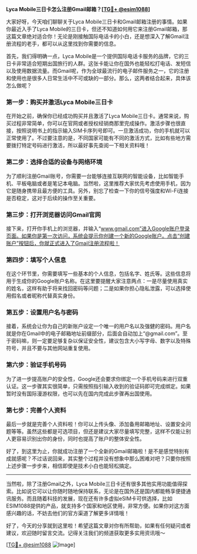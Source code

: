 **Lyca Mobile三日卡怎么注册Gmail邮箱？[[TG💪+ @esim1088](https://t.me/s/esim1088)]**

大家好呀，今天咱们聊聊关于Lyca Mobile三日卡和Gmail邮箱注册的事情。如果你最近入手了Lyca Mobile的三日卡，但还不知道如何用它来注册Gmail邮箱，那这篇文章绝对适合你！无论是刚接触国际电话卡的小白，还是想深入了解Gmail注册流程的老手，都可以从这里找到你需要的信息。

首先，我们得明确一点，Lyca Mobile是一个提供国际电话卡服务的品牌，它的三日卡非常适合短期出国旅行的人群。这张卡能让你在国外也能轻松打电话、发短信以及使用数据流量。而Gmail呢，作为全球最流行的电子邮件服务之一，它的注册和使用也是很多人日常生活中不可或缺的一部分。那么，这两者结合起来，具体该怎么做呢？

### **第一步：购买并激活Lyca Mobile三日卡**

在开始之前，确保你已经成功购买并且激活了Lyca Mobile三日卡。通常来说，购买过程非常简单，你可以在官网或者授权经销商那里完成操作。激活步骤也很直接，按照说明书上的指示输入SIM卡序列号即可。一旦激活成功，你的手机就可以正常使用了。不过要注意的是，不同国家可能有不同的激活方式，比如有些地方需要拨打特定号码进行激活，所以最好事先查阅一下相关资料哦！

### **第二步：选择合适的设备与网络环境**

为了顺利注册Gmail账号，你需要一台能够连接互联网的智能设备，比如智能手机、平板电脑或者是笔记本电脑。当然啦，这里推荐大家优先考虑使用手机，因为它是随身携带且最方便的工具。另外，别忘了检查一下你的信号强度和Wi-Fi连接是否稳定，这对于后续的操作至关重要。

### **第三步：打开浏览器访问Gmail官网**

接下来，打开你手机上的浏览器，并输入“www.gmail.com”进入Google账户登录页面。如果你是第一次访问，系统会提示你创建一个新的Google账户。点击“创建账户”按钮后，你就正式进入了Gmail注册流程啦！

### **第四步：填写个人信息**

在这个环节里，你需要填写一些基本的个人信息，包括名字、姓氏等。这些信息将用于生成你的Google账户名称。在这里要提醒大家注意两点：一是尽量使用真实的姓名，这样有助于将来找回密码等问题；二是如果你担心隐私泄露，可以选择使用假名或者昵称代替真实身份。

### **第五步：设置用户名与密码**

接着，系统会让你为自己的新账户设定一个唯一的用户名以及强健的密码。用户名就是你在Gmail中的电子邮箱地址前缀部分，后面会自动加上“@gmail.com”。至于密码嘛，则一定要足够复杂以保证安全性，建议包含大小写字母、数字以及特殊符号，并且不要与其他网站重复使用。

### **第六步：验证手机号码**

为了进一步提高账户的安全性，Google还会要求你绑定一个手机号码来进行双重认证。这一步骤其实很简单，只需按照指引输入收到的验证码即可完成绑定。如果暂时没有国际漫游权限，也可以先在国内完成此步骤再出国使用。

### **第七步：完善个人资料**

最后一步就是完善个人资料啦！你可以上传头像、添加备用邮箱地址、设置安全问题等等。虽然这些都是可选项目，但还是建议大家尽量填写完整，这样不仅能让别人更容易识别出你的身份，同时也提高了账户的整体安全性。

好了，到这里为止，你就成功注册了一个全新的Gmail邮箱啦！是不是感觉特别有成就感呢？不过话说回来，其实整个过程并没有想象中那么困难对吧？只要你按照上述步骤一步步来，相信即使是技术小白也能轻松搞定。

---

当然啦，除了注册Gmail之外，Lyca Mobile三日卡还有很多其他实用功能值得探索。比如说它可以让你随时随地保持联系，无论是在国外还是国内都能畅享便捷通讯服务。而且随着科技的发展，现在还有许多虚拟eSIM卡可供选择，比如ESIM1088提供的产品，就支持多个国家和地区使用，非常方便。如果你对这方面感兴趣的话，不妨去他们的官方渠道了解更多详情哦！

好了，今天的分享就到这里啦！希望这篇文章对你有所帮助，如果有任何疑问或者建议，欢迎随时留言交流。记得关注我们的频道获取更多实用资讯哦～

[[TG💪+ @esim1088](https://t.me/s/esim1088) ![Image](https://i.postimg.cc/4NQfJmqS/Snipaste-2025-05-13-00-14-12.png)]
